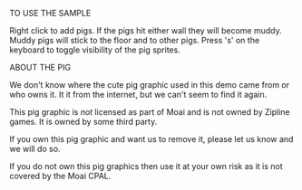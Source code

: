 TO USE THE SAMPLE

Right click to add pigs. If the pigs hit either wall they will become muddy. Muddy pigs will stick to the floor and to other pigs. Press 's' on the keyboard to toggle visibility of the pig sprites.

ABOUT THE PIG

We don't know where the cute pig graphic used in this demo came from or who owns it. It it from the internet, but we can't seem to find it again.

This pig graphic is *not* licensed as part of Moai and is not owned by Zipline games. It is owned by some third party.

If you own this pig graphic and want us to remove it, please let us know and we will do so.

If you do not own this pig graphics then use it at your own risk as it is not covered by the Moai CPAL.

